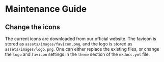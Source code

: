 # Maintenance Guide

## Change the icons

The current icons are downloaded from our official website. The favicon is stored as `assets/images/favicon.png`, and the logo is stored as `assets/images/logo.png`. One can either replace the existing files, or change the `logo` and `favicon` settings in the `theme` section of the `mkdocs.yml` file.
